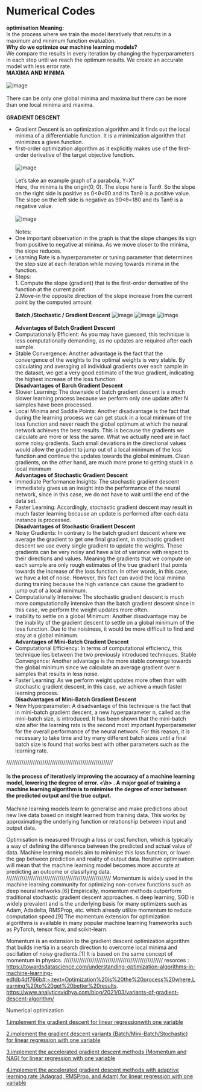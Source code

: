 # Numerical Codes
**optimisation Meaning:** <br/>
Is the process where we train the model iteratively that results in a maximum and minimum function evaluation.  
**Why do we optimize our machine learning models?** <br/> 
We compare the results in every iteration by changing the hyperparameters in each step until we reach the optimum results. We create an accurate model with less error rate. <br/> 
**MAXIMA AND MINIMA** <br/> <br/>
![image](https://github.com/AlaaSayed164/NumaricalCodes/assets/101005712/189eee9a-c3bd-4c65-b1c9-dca68c30993c) <br/> <br/>
There can be only one global minima and maxima but there can be more than one local minima and maxima.<br/><br/>
**GRADIENT DESCENT** <br/>
- Gradient Descent is an optimization algorithm and it finds out the local minima of a differentiable function. It is a minimization algorithm that minimizes a given function.<br/>
- first-order optimization algorithm as it explicitly makes use of the first-order derivative of the target objective function.<br/><br/>
![image](https://github.com/AlaaSayed164/NumaricalCodes/assets/101005712/e1bbbf80-0916-4f60-97ba-8ef68de459be) <br/> <br/>
Let’s take an example graph of a parabola, Y=X² <br/>
Here, the minima is the origin(0, 0). The slope here is Tanθ. So the slope on the right side is positive as 0<θ<90 and its Tanθ is a positive value. The slope on the left side is negative as 90<θ<180 and its Tanθ is a negative value.<br/><br/>
![image](https://github.com/AlaaSayed164/NumaricalCodes/assets/101005712/b85905a6-68b5-4dd4-a31a-f205f29f69dc) <br/><br/>
Notes:<br/>
- One important observation in the graph is that the slope changes its sign from positive to negative at minima. As we move closer to the minima, the slope reduces.<br/>
- Learning Rate is a hyperparameter or tuning parameter that determines the step size at each iteration while moving towards minima in the function. 
- Steps: <br/>
          1.  Compute the slope (gradient) that is the first-order derivative of the function at the current point <br/>
          2.Move-in the opposite direction of the slope increase from the current point by the computed amount <br/><br/>
**Batch /Stochastic / Gradient Descent**
![image](https://github.com/AlaaSayed164/NumaricalCodes/assets/101005712/fe523030-c478-4365-b1ba-542cf587f339)
![image](https://github.com/AlaaSayed164/NumaricalCodes/assets/101005712/8a320019-d7aa-44a3-b4c3-409c3948176d)
![image](https://github.com/AlaaSayed164/NumaricalCodes/assets/101005712/f9666349-7a7d-4c7d-a1a7-ccda4b4b927c) <br/><br/>
**Advantages of Batch Gradient Descent**
- Computationally Efficient: As you may have guessed, this technique is less computationally demanding, as no updates are required after each sample.
- Stable Convergence: Another advantage is the fact that the convergence of the weights to the optimal weights is very stable. By calculating and averaging all individual gradients over each sample in the dataset, we get a very good estimate of the true gradient, indicating the highest increase of the loss function.<br/>
**Disadvantages of Barch Gradient Descent**
-  Slower Learning: The downside of batch gradient descent is a much slower learning process because we perform only one update after N samples have been processed.
-  Local Minima and Saddle Points: Another disadvantage is the fact that during the learning process we can get stuck in a local minimum of the loss function and never reach the global optimum at which the neural network achieves the best results. This is because the gradients we calculate are more or less the same. What we actually need are in fact some noisy gradients. Such small deviations in the directional values would allow the gradient to jump out of a local minimum of the loss function and continue the updates towards the global minimum. Clean gradients, on the other hand, are much more prone to getting stuck in a local minimum <br/>
**Advantages of Stochastic Gradient Descent**
- Immediate Performance Insights: The stochastic gradient descent immediately gives us an insight into the performance of the neural network, since in this case, we do not have to wait until the end of the data set.
- Faster Learning: Accordingly, stochastic gradient descent may result in much faster learning because an update is performed after each data instance is processed. <br/>
**Disadvantages of Stochastic Gradient Descent**
- Noisy Gradients: In contrary to the batch gradient descent where we average the gradient to get one final gradient, in stochastic gradient descent we use every single gradient to update the weights. These gradients can be very noisy and have a lot of variance with respect to their directions and values. Meaning the gradients that we compute on each sample are only rough estimates of the true gradient that points towards the increase of the loss function. In other words, in this case, we have a lot of noise. However, this fact can avoid the local minima during training because the high variance can cause the gradient to jump out of a local minimum.
- Computationally Intensive: The stochastic gradient descent is much more computationally intensive than the batch gradient descent since in this case, we perform the weight updates more often.
- Inability to settle on a global Minimum: Another disadvantage may be the inability of the gradient descent to settle on a global minimum of the loss function. Due to the noisiness, it would be more difficult to find and stay at a global minimum.<br/>
**Advantages of Mini-Batch Gradient Descent**
- Computational Efficiency: In terms of computational efficiency, this technique lies between the two previously introduced techniques.
Stable Convergence: Another advantage is the more stable converge towards the global minimum since we calculate an average gradient over n samples that results in less noise.
- Faster Learning: As we perform weight updates more often than with stochastic gradient descent, in this case, we achieve a much faster learning process.<br/>
**Disadvantages of Mini-Batch Gradient Descent**
- New Hyperparameter: A disadvantage of this technique is the fact that in mini-batch gradient descent, a new hyperparameter n, called as the mini-batch size, is introduced. It has been shown that the mini-batch size after the learning rate is the second most important hyperparameter for the overall performance of the neural network. For this reason, it is necessary to take time and try many different batch sizes until a final batch size is found that works best with other parameters such as the learning rate.


////////////////////////////////////////////////////////
#### Is the process of iteratively improving the accuracy of a machine learning model, lowering the degree of error. <\b> . A major goal of training a machine learning algorithm is to minimise the degree of error between the predicted output and the true output. 
Machine learning models learn to generalise and make predictions about new live data based on insight learned from training data. This works by approximating the underlying function or relationship between input and output data. 
  
Optimisation is measured through a loss or cost function, which is typically a way of defining the difference between the predicted and actual value of data. Machine learning models aim to minimise this loss function, or lower the gap between prediction and reality of output data. Iterative optimisation will mean that the machine learning model becomes more accurate at predicting an outcome or classifying data.  
///////////////////////////////////////////////////////
Momentum is widely used in the machine learning community for optimizing non-convex functions such as deep neural networks.[6] Empirically, momentum methods outperform traditional stochastic gradient descent approaches.
n deep learning, SGD is widely prevalent and is the underlying basis for many optimizers such as Adam, Adadelta, RMSProp, etc. which already utilize momentum to reduce computation speed.[9] The momentum extension for optimization algorithms is available in many popular machine learning frameworks such as PyTorch, tensor flow, and scikit-learn. 
  
 
  Momentum is an extension to the gradient descent optimization algorithm that builds inertia in a search direction to overcome local minima and oscillation of noisy gradients.[1] It is based on the same concept of momentum in physics.
  ////////////////////////////////////////////////////
resorces :
https://towardsdatascience.com/understanding-optimization-algorithms-in-machine-learning-edfdb4df766b#:~:text=Optimization%20is%20the%20process%20where,Learning%20to%20get%20better%20results.
https://www.analyticsvidhya.com/blog/2021/03/variants-of-gradient-descent-algorithm/


Numerical  optimization 

[1.implement the gradient descent for linear regressionwith one variable 
](https://github.com/AlaaSayed164/NumaricalCodes/blob/main/Practical%20Session%201%20GD%20Implementation%20for%20LR%20.ipynb)

[2.implement the gradient descent variants (Batch/Mini-Batch/Stochastic) for linear regression with one variable 
](https://github.com/AlaaSayed164/NumaricalCodes/blob/main/Practical%20Session%202%20GD%20Variants%20Batch%20-%20Mini-Batch%20-%20Stochastic.ipynb)

[3.implement the accelerated gradient descent methods (Momentum and NAG) for linear regression with one variable 
](https://github.com/AlaaSayed164/NumaricalCodes/blob/main/Practical%20Session%203%20Momentum%20-%20NAG%20(1).ipynb)

[4.implement the accelerated gradient descent methods with adaptive learning rate (Adagrad, RMSProp, and Adam) for linear regression with one variable 
](https://github.com/AlaaSayed164/NumaricalCodes/blob/main/Practical%20Session%204%20Adagrad-RMSProp-Adam%20(1).ipynb)



